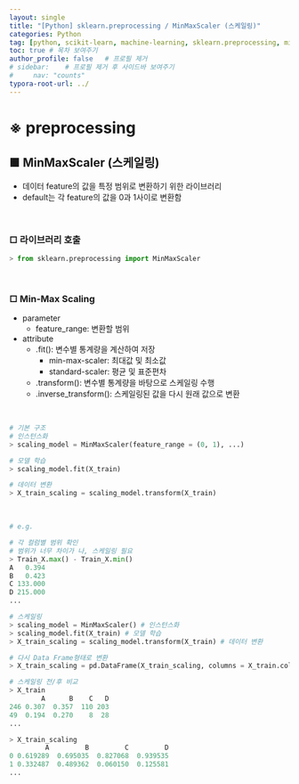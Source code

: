 ```yaml
---
layout: single
title: "[Python] sklearn.preprocessing / MinMaxScaler (스케일링)"
categories: Python
tag: [python, scikit-learn, machine-learning, sklearn.preprocessing, min-max-scaler]
toc: true # 목차 보여주기
author_profile: false   # 프로필 제거
# sidebar:    # 프로필 제거 후 사이드바 보여주기
#     nav: "counts"
typora-root-url: ../
---
```


# ※ preprocessing

## ■ MinMaxScaler (스케일링)
- 데이터 feature의 값을 특정 범위로 변환하기 위한 라이브러리
- default는 각 feature의 값을 0과 1사이로 변환함

<br>

### □ 라이브러리 호출

```py
> from sklearn.preprocessing import MinMaxScaler
```

<br>

### □ Min-Max Scaling
- parameter
  - feature_range: 변환할 범위
- attribute
  - .fit(): 변수별 통계량을 계산하여 저장
    - min-max-scaler: 최대값 및 최소값
    - standard-scaler: 평균 및 표준편차
  - .transform(): 변수별 통계량을 바탕으로 스케일링 수행
  - .inverse_transform(): 스케일링된 값을 다시 원래 값으로 변환
<br>

```py
# 기본 구조
# 인스턴스화
> scaling_model = MinMaxScaler(feature_range = (0, 1), ...)

# 모델 학습
> scaling_model.fit(X_train)

# 데이터 변환
> X_train_scaling = scaling_model.transform(X_train)
```

<br>

```py
# e.g.

# 각 컬럼별 범위 확인
# 범위가 너무 차이가 나, 스케일링 필요
> Train_X.max() - Train_X.min()
A   0.394
B   0.423
C 133.000
D 215.000
...

# 스케일링
> scaling_model = MinMaxScaler() # 인스턴스화
> scaling_model.fit(X_train) # 모델 학습
> X_train_scaling = scaling_model.transform(X_train) # 데이터 변환

# 다시 Data Frame형태로 변환
> X_train_scaling = pd.DataFrame(X_train_scaling, columns = X_train.columns)

# 스케일링 전/후 비교
> X_train
        A      B    C   D
246 0.307  0.357  110 203
49  0.194  0.270    8  28
...

> X_train_scaling
         A         B         C         D
0 0.619289  0.695035  0.827068  0.939535
1 0.332487  0.489362  0.060150  0.125581
...
```